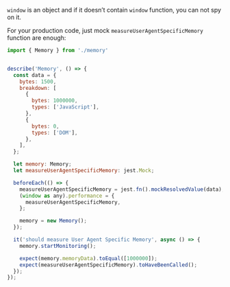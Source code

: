 `window` is an object and if it doesn’t contain `window` function, you can not spy on it.


For your production code, just mock `measureUserAgentSpecificMemory` function are enough:

```js
import { Memory } from './memory'


describe('Memory', () => {
  const data = {
    bytes: 1500,
    breakdown: [
      {
        bytes: 1000000,
        types: ['JavaScript'],
      },
      {
        bytes: 0,
        types: ['DOM'],
      },
    ],
  };

  let memory: Memory;
  let measureUserAgentSpecificMemory: jest.Mock;

  beforeEach(() => {
    measureUserAgentSpecificMemory = jest.fn().mockResolvedValue(data);
    (window as any).performance = {
      measureUserAgentSpecificMemory,
    };

    memory = new Memory();
  });

  it('should measure User Agent Specific Memory', async () => {
    memory.startMonitoring();

    expect(memory.memoryData).toEqual([1000000]);
    expect(measureUserAgentSpecificMemory).toHaveBeenCalled();
  });
});
```

